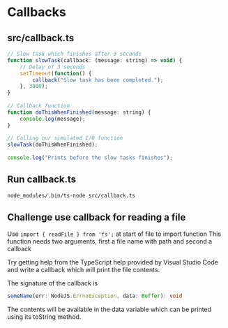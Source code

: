 # Callbacks

## src/callback.ts

```js
// Slow task which finishes after 3 seconds
function slowTask(callback: (message: string) => void) {
	// Delay of 3 seconds
	setTimeout(function() {
		callback("Slow task has been completed.");
	}, 3000);
}
 
// Callback function
function doThisWhenFinished(message: string) {
	console.log(message);
}
 
// Calling our simulated I/O function
slowTask(doThisWhenFinished);
 
console.log("Prints before the slow tasks finishes");
```

## Run callback.ts
```bash
node_modules/.bin/ts-node src/callback.ts
```

## Challenge use callback for reading a file

Use `import { readFile } from 'fs';` at start of file to import function
This function needs two arguments, first a file name with path and second a callback

Try getting help from the TypeScript help provided by Visual Studio Code and write
a callback which will print the file contents.

The signature of the callback is 
```ts
someName(err: NodeJS.ErrnoException, data: Buffer): void 
```

The contents will be available in the data variable which can be printed using its toString method.